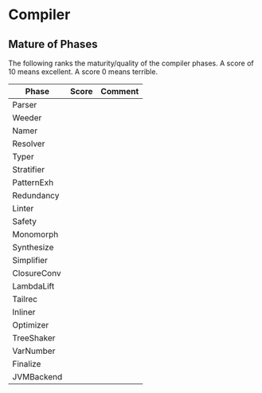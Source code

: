 # Compiler

## Mature of Phases

The following ranks the maturity/quality of the compiler phases.
A score of 10 means excellent. A score 0 means terrible.

| Phase       | Score | Comment |
|-------------|-------|---------|
| Parser      |       |         |
| Weeder      |       |         |
| Namer       |       |         |
| Resolver    |       |         |
| Typer       |       |         |
| Stratifier  |       |         |
| PatternExh  |       |         |
| Redundancy  |       |         |
| Linter      |       |         |
| Safety      |       |         |
| Monomorph   |       |         |
| Synthesize  |       |         |
| Simplifier  |       |         |
| ClosureConv |       |         |
| LambdaLift  |       |         |
| Tailrec     |       |         |
| Inliner     |       |         |
| Optimizer   |       |         |
| TreeShaker  |       |         |
| VarNumber   |       |         |
| Finalize    |       |         |
| JVMBackend  |       |         |

